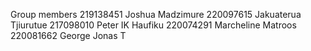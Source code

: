 Group members
219138451 Joshua Madzimure
220097615 Jakuaterua Tjiurutue
217098010 Peter IK Haufiku
220074291 Marcheline Matroos
220081662 George Jonas T 
